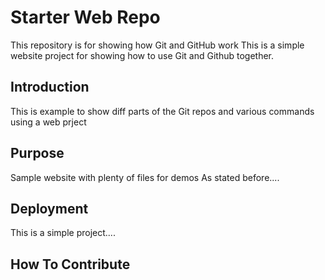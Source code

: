 # Starter Web Repo

This repository is for showing how Git and GitHub work
This is a simple website project for showing how to use Git and Github together.

## Introduction

This is example to show diff parts of the Git repos and various commands using a web prject

## Purpose

Sample website with plenty of files for demos
As stated before....

## Deployment

This is a simple project....

## How To Contribute
